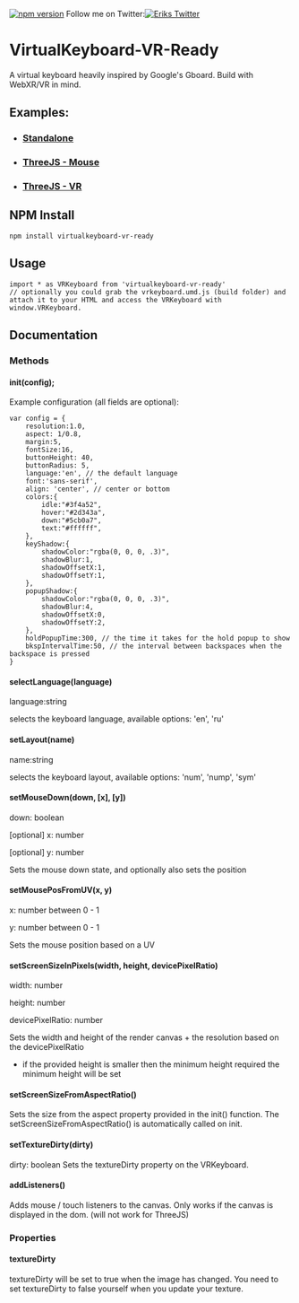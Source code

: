 

[![npm version](https://badge.fury.io/js/virtualkeyboard-vr-ready.svg)](https://badge.fury.io/js/virtualkeyboard-vr-ready) Follow me on Twitter:[![Eriks Twitter][1.1]][1]

[1.1]: https://i.imgur.com/tXSoThF.png

[1]: https://www.twitter.com/ErikSombroek

# VirtualKeyboard-VR-Ready

A virtual keyboard heavily inspired by Google's Gboard. Build with WebXR/VR in mind.

## Examples:

-  ### [Standalone](https://eriksom.github.io/VirtualKeyboard-VR-Ready/simple)

-  ### [ThreeJS - Mouse](https://eriksom.github.io/VirtualKeyboard-VR-Ready/threejs)

-  ### [ThreeJS - VR](https://eriksom.github.io/VirtualKeyboard-VR-Ready/threejs-vr)

## NPM Install

    npm install virtualkeyboard-vr-ready

## Usage
    import * as VRKeyboard from 'virtualkeyboard-vr-ready'
	// optionally you could grab the vrkeyboard.umd.js (build folder) and attach it to your HTML and access the VRKeyboard with window.VRKeyboard.

## Documentation

### Methods

#### init(config);

Example configuration (all fields are optional):

    var config = {
		resolution:1.0,
		aspect: 1/0.8,
		margin:5,
		fontSize:16,
		buttonHeight: 40,
		buttonRadius: 5,
		language:'en', // the default language
		font:'sans-serif',
		align: 'center', // center or bottom
		colors:{
			idle:"#3f4a52",
			hover:"#2d343a",
			down:"#5cb0a7",
			text:"#ffffff",
		},
		keyShadow:{
			shadowColor:"rgba(0, 0, 0, .3)",
			shadowBlur:1,
			shadowOffsetX:1,
			shadowOffsetY:1,
		},
		popupShadow:{
			shadowColor:"rgba(0, 0, 0, .3)",
			shadowBlur:4,
			shadowOffsetX:0,
			shadowOffsetY:2,
		},
		holdPopupTime:300, // the time it takes for the hold popup to show
		bkspIntervalTime:50, // the interval between backspaces when the backspace is pressed
    }

#### selectLanguage(language)

language:string

selects the keyboard language, available options: 'en', 'ru'

#### setLayout(name)

name:string

selects the keyboard layout, available options: 'num', 'nump', 'sym'


#### setMouseDown(down, [x], [y])

down: boolean

[optional] x: number

[optional] y: number

Sets the mouse down state, and optionally also sets the position


#### setMousePosFromUV(x, y)

x: number between 0 - 1

y: number between 0 - 1

Sets the mouse position based on a UV


#### setScreenSizeInPixels(width, height, devicePixelRatio)

width: number

height: number

devicePixelRatio: number

Sets the width and height of the render canvas + the resolution based on the devicePixelRatio

* if the provided height is smaller then the minimum height required the minimum height will be set


#### setScreenSizeFromAspectRatio()

Sets the size from the aspect property provided in the init() function. The setScreenSizeFromAspectRatio() is automatically called on init.


#### setTextureDirty(dirty)

dirty: boolean
Sets the textureDirty property on the VRKeyboard.

#### addListeners()

Adds mouse / touch listeners to the canvas. Only works if the canvas is displayed in the dom. (will not work for ThreeJS)


### Properties

#### textureDirty

textureDirty will be set to true when the image has changed. You need to set textureDirty to false yourself when you update your texture.
